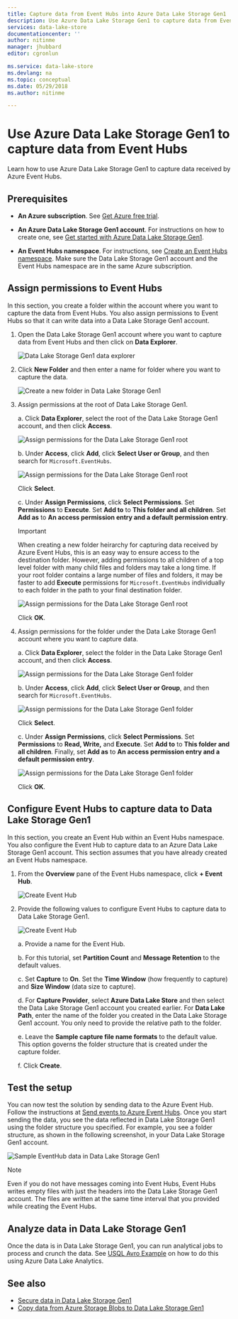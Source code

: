 ```yaml
---
title: Capture data from Event Hubs into Azure Data Lake Storage Gen1 | Microsoft Docs
description: Use Azure Data Lake Storage Gen1 to capture data from Event Hubs 
services: data-lake-store
documentationcenter: ''
author: nitinme
manager: jhubbard
editor: cgronlun

ms.service: data-lake-store
ms.devlang: na
ms.topic: conceptual
ms.date: 05/29/2018
ms.author: nitinme

---
```

# Use Azure Data Lake Storage Gen1 to capture data from Event Hubs

Learn how to use Azure Data Lake Storage Gen1 to capture data received by Azure Event Hubs.

## Prerequisites

* **An Azure subscription**. See [Get Azure free trial](https://azure.microsoft.com/pricing/free-trial/).

* **An Azure Data Lake Storage Gen1 account**. For instructions on how to create one, see [Get started with Azure Data Lake Storage Gen1](data-lake-store-get-started-portal.md).

*  **An Event Hubs namespace**. For instructions, see [Create an Event Hubs namespace](../event-hubs/event-hubs-create.md#create-an-event-hubs-namespace). Make sure the Data Lake Storage Gen1 account and the Event Hubs namespace are in the same Azure subscription.


## Assign permissions to Event Hubs

In this section, you create a folder within the account where you want to capture the data from Event Hubs. You also assign permissions to Event Hubs so that it can write data into a Data Lake Storage Gen1 account. 

1. Open the Data Lake Storage Gen1 account where you want to capture data from Event Hubs and then click on **Data Explorer**.

    ![Data Lake Storage Gen1 data explorer](./media/data-lake-store-archive-eventhub-capture/data-lake-store-open-data-explorer.png "Data Lake Storage Gen1 data explorer")

1.  Click **New Folder** and then enter a name for folder where you want to capture the data.

    ![Create a new folder in Data Lake Storage Gen1](./media/data-lake-store-archive-eventhub-capture/data-lake-store-create-new-folder.png "Create a new folder in Data Lake Storage Gen1")

1. Assign permissions at the root of Data Lake Storage Gen1. 

    a. Click **Data Explorer**, select the root of the Data Lake Storage Gen1 account, and then click **Access**.

    ![Assign permissions for the Data Lake Storage Gen1 root](./media/data-lake-store-archive-eventhub-capture/data-lake-store-assign-permissions-to-root.png "Assign permissions for the Data Lake Storage Gen1 root")

    b. Under **Access**, click **Add**, click **Select User or Group**, and then search for `Microsoft.EventHubs`. 

    ![Assign permissions for the Data Lake Storage Gen1 root](./media/data-lake-store-archive-eventhub-capture/data-lake-store-assign-eventhub-sp.png "Assign permissions for the Data Lake Storage Gen1 root")
    
    Click **Select**.

    c. Under **Assign Permissions**, click **Select Permissions**. Set **Permissions** to **Execute**. Set **Add to** to **This folder and all children**. Set **Add as** to **An access permission entry and a default permission entry**.

    > [!IMPORTANT]
    > When creating a new folder heirarchy for capturing data received by Azure Event Hubs, this is an easy way to ensure access to the destination folder.  However, adding permissions to all children of a top level folder with many child files and folders may take a long time.  If your root folder contains a large number of files and folders, it may be faster to add **Execute** permissions for `Microsoft.EventHubs` individually to each folder in the path to your final destination folder. 

    ![Assign permissions for the Data Lake Storage Gen1 root](./media/data-lake-store-archive-eventhub-capture/data-lake-store-assign-eventhub-sp1.png "Assign permissions for the Data Lake Storage Gen1 root")

    Click **OK**.

1. Assign permissions for the folder under the Data Lake Storage Gen1 account where you want to capture data.

    a. Click **Data Explorer**, select the folder in the Data Lake Storage Gen1 account, and then click **Access**.

    ![Assign permissions for the Data Lake Storage Gen1 folder](./media/data-lake-store-archive-eventhub-capture/data-lake-store-assign-permissions-to-folder.png "Assign permissions for the Data Lake Storage Gen1 folder")

    b. Under **Access**, click **Add**, click **Select User or Group**, and then search for `Microsoft.EventHubs`. 

    ![Assign permissions for the Data Lake Storage Gen1 folder](./media/data-lake-store-archive-eventhub-capture/data-lake-store-assign-eventhub-sp.png "Assign permissions for the Data Lake Storage Gen1 folder")
    
    Click **Select**.

    c. Under **Assign Permissions**, click **Select Permissions**. Set **Permissions** to **Read, Write,** and **Execute**. Set **Add to** to **This folder and all children**. Finally, set **Add as** to **An access permission entry and a default permission entry**.

    ![Assign permissions for the Data Lake Storage Gen1 folder](./media/data-lake-store-archive-eventhub-capture/data-lake-store-assign-eventhub-sp-folder.png "Assign permissions for the Data Lake Storage Gen1 folder")
    
    Click **OK**. 

## Configure Event Hubs to capture data to Data Lake Storage Gen1

In this section, you create an Event Hub within an Event Hubs namespace. You also configure the Event Hub to capture data to an Azure Data Lake Storage Gen1 account. This section assumes that you have already created an Event Hubs namespace.

1. From the **Overview** pane of the Event Hubs namespace, click **+ Event Hub**.

    ![Create Event Hub](./media/data-lake-store-archive-eventhub-capture/data-lake-store-create-event-hub.png "Create Event Hub")

1. Provide the following values to configure Event Hubs to capture data to Data Lake Storage Gen1.

    ![Create Event Hub](./media/data-lake-store-archive-eventhub-capture/data-lake-store-configure-eventhub.png "Create Event Hub")

    a. Provide a name for the Event Hub.
    
    b. For this tutorial, set **Partition Count** and **Message Retention** to the default values.
    
    c. Set **Capture** to **On**. Set the **Time Window** (how frequently to capture) and **Size Window** (data size to capture). 
    
    d. For **Capture Provider**, select **Azure Data Lake Store** and then select the Data Lake Storage Gen1 account you created earlier. For **Data Lake Path**, enter the name of the folder you created in the Data Lake Storage Gen1 account. You only need to provide the relative path to the folder.

    e. Leave the **Sample capture file name formats** to the default value. This option governs the folder structure that is created under the capture folder.

    f. Click **Create**.

## Test the setup

You can now test the solution by sending data to the Azure Event Hub. Follow the instructions at [Send events to Azure Event Hubs](../event-hubs/event-hubs-dotnet-framework-getstarted-send.md). Once you start sending the data, you see the data reflected in Data Lake Storage Gen1 using the folder structure you specified. For example, you see a folder structure, as shown in the following screenshot, in your Data Lake Storage Gen1 account.

![Sample EventHub data in Data Lake Storage Gen1](./media/data-lake-store-archive-eventhub-capture/data-lake-store-eventhub-data-sample.png "Sample EventHub data in Data Lake Storage Gen1")

> [!NOTE]
> Even if you do not have messages coming into Event Hubs, Event Hubs writes empty files with just the headers into the Data Lake Storage Gen1 account. The files are written at the same time interval that you provided while creating the Event Hubs.
> 
>

## Analyze data in Data Lake Storage Gen1

Once the data is in Data Lake Storage Gen1, you can run analytical jobs to process and crunch the data. See [USQL Avro Example](https://github.com/Azure/usql/tree/master/Examples/AvroExamples) on how to do this using Azure Data Lake Analytics.
  

## See also
* [Secure data in Data Lake Storage Gen1](data-lake-store-secure-data.md)
* [Copy data from Azure Storage Blobs to Data Lake Storage Gen1](data-lake-store-copy-data-azure-storage-blob.md)
